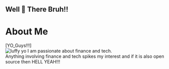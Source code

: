 ## Well 👋 There Bruh!!

# About Me
[YO_Guys!!!] \
![luffy yo](https://github.com/user-attachments/assets/5903351b-3dbf-434a-b5a8-d2fc9283419a)
I am passionate about finance and tech. \
   Anything involving finance and tech spikes my interest and if it is also open source then HELL YEAH!!!

<!--
**KENWOLVERINE1/KENWOLVERINE1** is a ✨ _special_ ✨ repository because its `README.md` (this file) appears on your GitHub profile.

Here are some ideas to get you started:

- 🔭 I’m currently working on ...
- 🌱 I’m currently learning ...
- 👯 I’m looking to collaborate on ...
- 🤔 I’m looking for help with ...
- 💬 Ask me about ...
- 📫 How to reach me: ...
- 😄 Pronouns: ...
- ⚡ Fun fact: ...
-->


